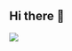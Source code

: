 ## Hi there 👋
<img src="https://capsule-render.vercel.app/api?type=wave&color=auto&height=300&section=header&text=capsule%20render&fontSize=90" />
<!--
**welve/welve** is a ✨ _special_ ✨ repository because its `README.md` (this file) appears on your GitHub profile.
<!DOCTYPE html>
<html lang="en">
<head>
    <meta charset="UTF-8">
    <meta name="viewport" content="width=device-width, initial-scale=1.0">
    <title>C++ Tech Stack</title>
</head>
<body>
    <h1>C++ Tech Stack</h1>

    <h2>Programming Languages</h2>
    <ul>
        <li>C++</li>
        <li>C</li>
    </ul>

    <h2>Build Tools</h2>
Here are some ideas to get you started:

- 🔭 I’m currently working on ...
- 🌱 I’m currently learning ...
- 👯 I’m looking to collaborate on ...
- 🤔 I’m looking for help with ...
- 💬 Ask me about ...
- 📫 How to reach me: ...
- 😄 Pronouns: ...
- ⚡ Fun fact: ...
-->
